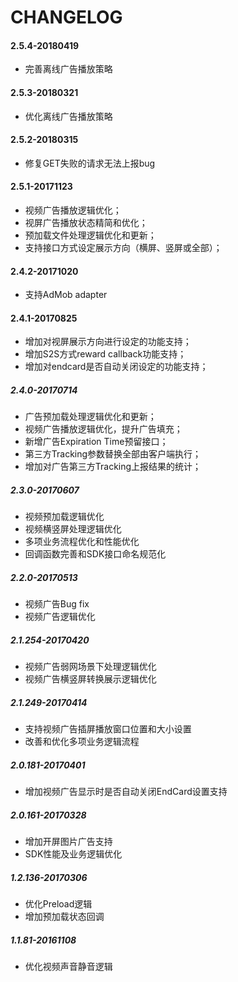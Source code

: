 # CHANGELOG
#### 2.5.4-20180419
* 完善离线广告播放策略

#### 2.5.3-20180321
* 优化离线广告播放策略

#### 2.5.2-20180315
* 修复GET失败的请求无法上报bug

#### 2.5.1-20171123
* 视频广告播放逻辑优化；
* 视屏广告播放状态精简和优化；
* 预加载文件处理逻辑优化和更新；
* 支持接口方式设定展示方向（横屏、竖屏或全部）；

#### 2.4.2-20171020
* 支持AdMob adapter

#### 2.4.1-20170825

* 增加对视屏展示方向进行设定的功能支持；
* 增加S2S方式reward callback功能支持；
* 增加对endcard是否自动关闭设定的功能支持；

##### 2.4.0-20170714
* 广告预加载处理逻辑优化和更新；
* 视频广告播放逻辑优化，提升广告填充；
* 新增广告Expiration Time预留接口；
* 第三方Tracking参数替换全部由客户端执行；
* 增加对广告第三方Tracking上报结果的统计；


##### 2.3.0-20170607
* 视频预加载逻辑优化
* 视频横竖屏处理逻辑优化
* 多项业务流程优化和性能优化
* 回调函数完善和SDK接口命名规范化

##### 2.2.0-20170513
* 视频广告Bug fix
* 视频广告逻辑优化

##### 2.1.254-20170420
* 视频广告弱网场景下处理逻辑优化
* 视频广告横竖屏转换展示逻辑优化

##### 2.1.249-20170414
* 支持视频广告插屏播放窗口位置和大小设置
* 改善和优化多项业务逻辑流程

##### 2.0.181-20170401
* 增加视频广告显示时是否自动关闭EndCard设置支持

##### 2.0.161-20170328
* 增加开屏图片广告支持
* SDK性能及业务逻辑优化

##### 1.2.136-20170306
* 优化Preload逻辑
* 增加预加载状态回调

##### 1.1.81-20161108
* 优化视频声音静音逻辑

